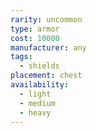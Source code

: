 ```yaml
---
rarity: uncommon
type: armor
cost: 10000
manufacturer: any
tags:
  - shields
placement: chest
availability:
  - light
  - medium
  - heavy
---
```

